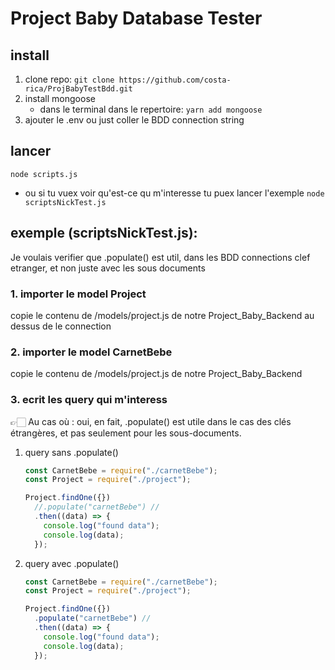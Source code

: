 # Project Baby Database Tester

## install

1. clone repo: `git clone https://github.com/costa-rica/ProjBabyTestBdd.git`
2. install mongoose
   - dans le terminal dans le repertoire: `yarn add mongoose`
3. ajouter le .env ou just coller le BDD connection string

## lancer

`node scripts.js`

- ou si tu vuex voir qu'est-ce qu m'interesse tu puex lancer l'exemple `node scriptsNickTest.js`

## exemple (scriptsNickTest.js):

Je voulais verifier que .populate() est util, dans les BDD connections clef etranger, et non juste avec les sous documents

### 1. importer le model Project

copie le contenu de /models/project.js de notre Project_Baby_Backend au dessus de le connection

### 2. importer le model CarnetBebe

copie le contenu de /models/project.js de notre Project_Baby_Backend

### 3. ecrit les query qui m'interess

👉🏻 Au cas où : oui, en fait, .populate() est utile dans le cas des clés étrangères, et pas seulement pour les sous-documents.

1. query sans .populate()

   ```js
   const CarnetBebe = require("./carnetBebe");
   const Project = require("./project");

   Project.findOne({})
     //.populate("carnetBebe") //
     .then((data) => {
       console.log("found data");
       console.log(data);
     });
   ```

2. query avec .populate()

   ```js
   const CarnetBebe = require("./carnetBebe");
   const Project = require("./project");

   Project.findOne({})
     .populate("carnetBebe") //
     .then((data) => {
       console.log("found data");
       console.log(data);
     });
   ```
